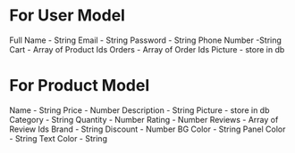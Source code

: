 # For User Model
Full Name - String
Email - String
Password - String
Phone Number -String
Cart - Array of Product Ids
Orders - Array of Order Ids
Picture - store in db


# For Product Model
Name - String
Price - Number
Description - String
Picture - store in db
Category - String
Quantity - Number
Rating - Number
Reviews - Array of Review Ids
Brand - String
Discount - Number
BG Color - String
Panel Color - String
Text Color - String
